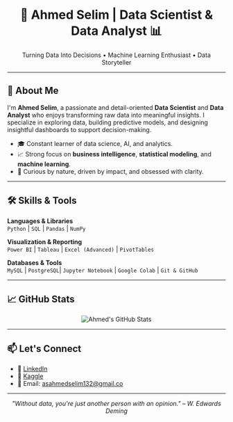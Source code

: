 <!-- جمال في العنوان -->
<h1 align="center">🚀 Ahmed Selim | Data Scientist & Data Analyst 📊</h1>

<p align="center">
Turning Data Into Decisions • Machine Learning Enthusiast • Data Storyteller
</p>

---

## 👋 About Me

I'm **Ahmed Selim**, a passionate and detail-oriented **Data Scientist** and **Data Analyst** who enjoys transforming raw data into meaningful insights. I specialize in exploring data, building predictive models, and designing insightful dashboards to support decision-making.

- 🎓 Constant learner of data science, AI, and analytics.
- 📈 Strong focus on **business intelligence**, **statistical modeling**, and **machine learning**.
- 🧠 Curious by nature, driven by impact, and obsessed with clarity.

---

## 🛠️ Skills & Tools

**Languages & Libraries**  
`Python` | `SQL` | `Pandas` | `NumPy`  

**Visualization & Reporting**  
`Power BI` | `Tableau` | `Excel (Advanced)` | `PivotTables`

**Databases & Tools**  
`MySQL` | `PostgreSQL`| `Jupyter Notebook` | `Google Colab` | `Git & GitHub`

---

## 📈 GitHub Stats

<p align="center">
  <img src="https://github-readme-stats.vercel.app/api?username=asahmedselim&show_icons=true&theme=default" alt="Ahmed's GitHub Stats">
</p>

---

## 📫 Let's Connect

- 💼 [LinkedIn](www.linkedin.com/in/ahmed-selim-8bb9871b7)
- 🧠 [Kaggle](https://www.kaggle.com/ahmedmselim)
- 📧 Email: asahmedselim132@gmail.co

---

<p align="center"><em>"Without data, you're just another person with an opinion." – W. Edwards Deming</em></p>
